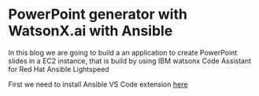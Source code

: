 # PowerPoint generator with WatsonX.ai with Ansible

In this blog we are going to build a an application
to create PowerPoint slides in a EC2 instance, that is build
by using IBM watsonx Code Assistant for Red Hat Ansible Lightspeed

First we need to install Ansible VS Code extension [here](ansible/README.md)